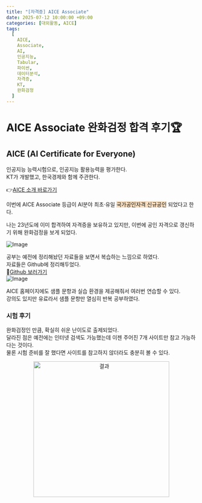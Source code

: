```yaml
---
title: "[자격증] AICE Associate"
date: 2025-07-12 10:00:00 +09:00
categories: [대외활동, AICE]
tags:
  [
    AICE,
    Associate,
    AI,
    인공지능,
    Tabular,
    파이썬,
    데이터분석,
    자격증,
    KT,
    완화검정
  ]
---
```


# **AICE Associate 완화검정 합격 후기🏆**

## **AICE** (**AI** **C**ertificate for **E**veryone)

인공지능 능력시험으로, 인공지능 활용능력을 평가한다.  
KT가 개발했고, 한국경제와 함께 주관한다.

👉[AICE 소개 바로가기](https://aice.study/main)

이번에 AICE Associate 등급이 AI분야 최초·유일 <span style="background-color: #F7DDBE;">국가공인자격 신규공인</span> 되었다고 한다.

나는 23년도에 이미 합격하여 자격증을 보유하고 있지만, 이번에 공인 자격으로 갱신하기 위해 완화검정을 보게 되었다.

![Image](https://Zihyeoni.github.io/assets/img/AICE/완화검정안내.png)

공부는 예전에 정리해놨던 자료들을 보면서 복습하는 느낌으로 하였다.  
자료들은 Github에 정리해두었다.  
📝[Github 보러가기](https://github.com/Zihyeoni/AICE)  
![Image](https://Zihyeoni.github.io/assets/img/AICE/정리예시.png)

AICE 홈페이지에도 샘플 문항과 실습 환경을 제공해줘서 여러번 연습할 수 있다.  
강의도 있지만 유료라서 샘플 문항만 열심히 반복 공부하였다.

### **시험 후기**

완화검정인 만큼, 확실히 쉬운 난이도로 출제되었다.  
달라진 점은 예전에는 인터넷 검색도 가능했는데 이젠 주어진 7개 사이트만 참고 가능하다는 것이다.  
물론 시험 준비를 잘 했다면 사이트를 참고하지 않더라도 충분히 볼 수 있다.

<div style="text-align: center;">
  <img src="https://Zihyeoni.github.io/assets/img/AICE/시험성적.png" alt="결과" style="width: 360px;">
</div>
